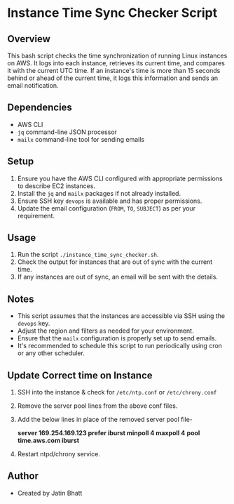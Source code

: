 # Instance Time Sync Checker Script

## Overview
This bash script checks the time synchronization of running Linux instances on AWS. It logs into each instance, retrieves its current time, and compares it with the current UTC time. If an instance's time is more than 15 seconds behind or ahead of the current time, it logs this information and sends an email notification.

## Dependencies
- AWS CLI
- `jq` command-line JSON processor
- `mailx` command-line tool for sending emails

## Setup
1. Ensure you have the AWS CLI configured with appropriate permissions to describe EC2 instances.
2. Install the `jq` and `mailx` packages if not already installed.
3. Ensure SSH key `devops` is available and has proper permissions.
4. Update the email configuration (`FROM`, `TO`, `SUBJECT`) as per your requirement.

## Usage
1. Run the script `./instance_time_sync_checker.sh`.
2. Check the output for instances that are out of sync with the current time.
3. If any instances are out of sync, an email will be sent with the details.

## Notes
- This script assumes that the instances are accessible via SSH using the `devops` key.
- Adjust the region and filters as needed for your environment.
- Ensure that the `mailx` configuration is properly set up to send emails.
- It's recommended to schedule this script to run periodically using cron or any other scheduler.

## Update Correct time on Instance
1. SSH into the instance & check for `/etc/ntp.conf` or `/etc/chrony.conf`
2. Remove the server pool lines from the above conf files.
3. Add the below lines in place of the removed server pool file-
   
   **server 169.254.169.123 prefer iburst minpoll 4 maxpoll 4**
   **pool time.aws.com iburst**
5. Restart ntpd/chrony service.

## Author
- Created by Jatin Bhatt
